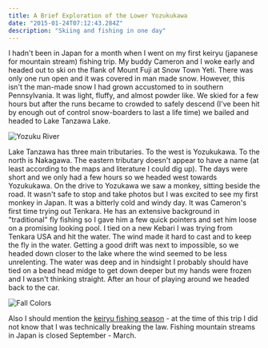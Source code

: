 ```yaml
---
title: A Brief Exploration of the Lower Yozukukawa
date: "2015-01-24T07:12:43.284Z"
description: "Skiing and fishing in one day"
---
```


I hadn't been in Japan for a month when I went on my first keiryu (japanese for mountain stream) fishing trip. My buddy Cameron and I woke early and headed out to ski on the flank of Mount Fuji at Snow Town Yeti. There was only one run open and it was covered in man made snow. However, this isn't the man-made snow I had grown accustomed to in southern Pennsylvania. It was light, fluffy, and almost powder like. We skied for a few hours but after the runs became to crowded to safely descend (I've been hit by enough out of control snow-boarders to last a life time) we bailed and headed to Lake Tanzawa Lake.

![Yozuku River](https://fallfish-tenkara-images.s3-us-west-1.amazonaws.com/FfT+-+Yozukugawa+Brief/Fishing_Yozuku-River_Tenkara_Mountains_Tanazawa.jpg)

Lake Tanzawa has three main tributaries. To the west is Yozukukawa. To the north is Nakagawa. The eastern tributary doesn't appear to have a name (at least according to the maps and literature I could dig up). The days were short and we only had a few hours so we headed west towards Yozukukawa. On the drive to Yozukawa we saw a monkey, sitting beside the road. It wasn't safe to stop and take photos but I was excited to see my first monkey in Japan. It was a bitterly cold and windy day. It was Cameron's first time trying out Tenkara. He has an extensive background in "traditional" fly fishing so I gave him a few quick pointers and set him loose on a promising looking pool. I tied on a new Kebari I was trying from Tenkara USA and hit the water. The wind made it hard to cast and to keep the fly in the water. Getting a good drift was next to impossible, so we headed down closer to the lake where the wind seemed to be less unrelenting. The water was deep and in hindsight I probably should have tied on a bead head midge to get down deeper but my hands were frozen and I wasn't thinking straight. After an hour of playing around we headed back to the car.

![Fall Colors](https://fallfish-tenkara-images.s3-us-west-1.amazonaws.com/FfT+-+Yozukugawa+Brief/Lake-Tanazawa_Yozukugawa_Tenkara_Fall-Colors.jpg)

Also I should mention the <a href="keiryu-fishing-season/" target="_blank">keiryu fishing season</a> - at the time of this trip I did not know that I was technically breaking the law. Fishing mountain streams in Japan is closed September - March.